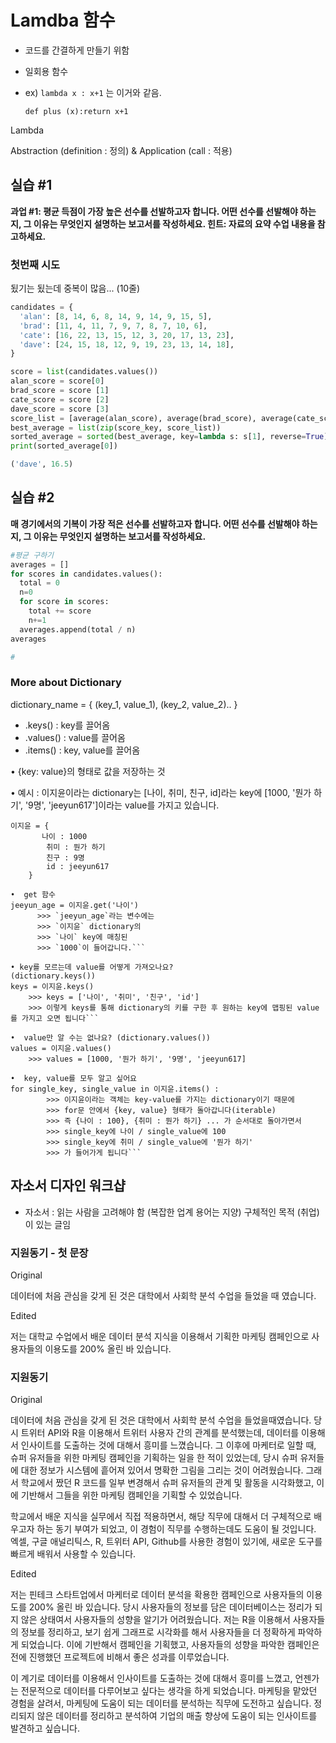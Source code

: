 # Lamdba 함수
- 코드를 간결하게 만들기 위함

- 일회용 함수

- ex) `lambda x : x+1` 는 이거와 같음.

  ```pythton
  def plus (x):return x+1
  ```

Lambda

Abstraction (definition : 정의) & Application (call : 적용)



## 실습 #1 

**과업 #1: 평균 득점이 가장 높은 선수를 선발하고자 합니다. 어떤 선수를 선발해야 하는지, 그 이유는 무엇인지 설명하는 보고서를 작성하세요. 힌트: 자료의 요약 수업 내용을 참고하세요.**

### 첫번째 시도

됬기는 됬는데 중복이 많음... (10줄)

```python
candidates = {
  'alan': [8, 14, 6, 8, 14, 9, 14, 9, 15, 5],
  'brad': [11, 4, 11, 7, 9, 7, 8, 7, 10, 6],
  'cate': [16, 22, 13, 15, 12, 3, 20, 17, 13, 23],  
  'dave': [24, 15, 18, 12, 9, 19, 23, 13, 14, 18],
}

score = list(candidates.values())  
alan_score = score[0]
brad_score = score [1]
cate_score = score [2]
dave_score = score [3]
score_list = [average(alan_score), average(brad_score), average(cate_score), average(dave_score)]
best_average = list(zip(score_key, score_list))
sorted_average = sorted(best_average, key=lambda s: s[1], reverse=True)
print(sorted_average[0])

```

```python
('dave', 16.5)
```



## 실습 #2

**매 경기에서의 기복이 가장 적은 선수를 선발하고자 합니다. 어떤 선수를 선발해야 하는지, 그 이유는 무엇인지 설명하는 보고서를 작성하세요.**

```python
#평균 구하기
averages = []
for scores in candidates.values():
  total = 0 
  n=0
  for score in scores:
    total += score
    n+=1
  averages.append(total / n)
averages

#
```

### More about Dictionary

dictionary_name = { (key_1, value_1), (key_2, value_2).. }

- .keys() : key를 끌어옴
- .values() : value를 끌어옴
- .items() : key, value를 끌어옴

•  {key: value}의 형태로 값을 저장하는 것

• 예시 : 이지윤이라는 dictionary는 
[나이, 취미, 친구, id]라는 key에 
[1000, '뭔가 하기', '9명', 'jeeyun617']이라는 value를 가지고 있습니다.
```이지윤 = {
이지윤 = { 
       나이 : 1000
        취미 : 뭔가 하기
        친구 : 9명
        id : jeeyun617
    }

•  get 함수
jeeyun_age = 이지윤.get('나이')
      >>> `jeeyun_age`라는 변수에는
      >>> `이지윤` dictionary의
      >>> `나이` key에 매칭된
      >>> `1000`이 들어갑니다.```

• key를 모르는데 value를 어떻게 가져오나요? 
(dictionary.keys())
keys = 이지윤.keys()
    >>> keys = ['나이', '취미', '친구', 'id']
    >>> 이렇게 keys를 통해 dictionary의 키를 구한 후 원하는 key에 맵핑된 value를 가지고 오면 됩니다```

•  value만 알 수는 없나요? (dictionary.values())
values = 이지윤.values()
    >>> values = [1000, '뭔가 하기', '9명', 'jeeyun617]

•  key, value를 모두 알고 싶어요
for single_key, single_value in 이지윤.items() : 
        >>> 이지윤이라는 객체는 key-value를 가지는 dictionary이기 때문에
        >>> for문 안에서 {key, value} 형태가 돌아갑니다(iterable)
        >>> 즉 {나이 : 100}, {취미 : 뭔가 하기} ... 가 순서대로 돌아가면서
        >>> single_key에 나이 / single_value에 100
        >>> single_key에 취미 / single_value에 '뭔가 하기'
        >>> 가 들어가게 됩니다```
```



## 자소서 디자인 워크샵

- 자소서 : 읽는 사람을 고려해야 함 (복잡한 업계 용어는 지양) 구체적인 목적 (취업)이 있는 글임



### 지원동기 - 첫 문장

Original

데이터에 처음 관심을 갖게 된 것은 대학에서 사회학 분석 수업을 들었을 때 였습니다. 



Edited

저는 대학교 수업에서 배운 데이터 분석 지식을 이용해서 기획한 마케팅 캠페인으로 사용자들의 이용도를 200% 올린 바 있습니다.



### 지원동기

Original

데이터에 처음 관심을 갖게 된 것은 대학에서 사회학 분석 수업을 들었을때였습니다. 당시 트위터 API와 R을 이용해서 트위터 사용자 간의 관계를 분석했는데, 데이터를 이용해서 인사이트를 도출하는 것에 대해서 흥미를 느꼈습니다. 그 이후에 마케터로 일할 때, 슈퍼 유저들을 위한 마케팅 캠페인을 기획하는 일을 한 적이 있었는데, 당시 슈퍼 유저들에 대한 정보가 시스템에 흩어져 있어서 명확한 그림을 그리는 것이 어려웠습니다. 그래서 학교에서 짰던 R 코드를 일부 변경해서 슈퍼 유저들의 관계 및 활동을 시각화했고, 이에 기반해서 그들을 위한 마케팅 캠페인을 기획할 수 있었습니다. 

학교에서 배운 지식을 실무에서 직접 적용하면서, 해당 직무에 대해서 더 구체적으로 배우고자 하는 동기 부여가 되었고, 이 경험이 직무를 수행하는데도 도움이 될 것입니다. 엑셀, 구글 애널리틱스, R, 트위터 API, Github를 사용한 경험이 있기에, 새로운 도구를 빠르게 배워서 사용할 수 있습니다. 



Edited

저는 핀테크 스타트업에서 마케터로 데이터 분석을 확용한 캠페인으로 사용자들의 이용도를 200% 올린 바 있습니다. 당시 사용자들의 정보를 담은 데이터베이스는 정리가 되지 않은 상태여서 사용자들의 성향을 알기가 어려웠습니다. 저는 R을 이용해서 사용자들의 정보를 정리하고, 보기 쉽게 그래프로 시각화를 해서 사용자들을 더 정확하게 파악하게 되었습니다. 이에 기반해서 캠페인을 기획했고, 사용자들의 성향을 파악한 캠페인은 전에 진행했던 프로젝트에 비해서 좋은 성과를 이루었습니다. 

이 계기로 데이터를 이용해서 인사이트를 도출하는 것에 대해서 흥미를 느꼈고, 언젠가는 전문적으로 데이터를 다루어보고 싶다는 생각을 하게 되었습니다. 마케팅을 맡았던 경험을 살려서, 마케팅에 도움이 되는 데이터를 분석하는 직무에 도전하고 싶습니다. 정리되지 않은 데이터를 정리하고 분석하여 기업의 매출 향상에 도움이 되는 인사이트를 발견하고 싶습니다. 



